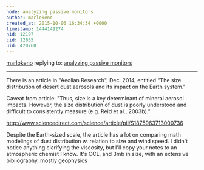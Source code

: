 ```yaml
---
node: analyzing passive monitors
author: marlokeno
created_at: 2015-10-06 16:34:34 +0000
timestamp: 1444149274
nid: 12197
cid: 12655
uid: 420760
---
```




[marlokeno](../profile/marlokeno) replying to: [analyzing passive monitors](../notes/mathew/09-04-2015/analyzing-passive-monitors)

----
There is an article in "Aeolian Research", Dec. 2014, entitled "The size distribution of desert dust aerosols and its impact on the Earth system."

Caveat from article:
"Thus, size is a key determinant of mineral aerosol impacts. However, the size distribution of dust is poorly understood and difficult to consistently measure (e.g. Reid et al., 2003b)."

http://www.sciencedirect.com/science/article/pii/S1875963713000736


Despite the Earth-sized scale, the article has a lot on  comparing math modelings of dust distribution w. relation to size and wind speed. I didn't notice anything clarifying the viscosity, but I'll copy your notes to an atmospheric chemist I know.
It's CCL, and 3mb in size, with an extensive bibliography, mostly geophysics
